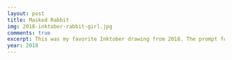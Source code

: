 ```yaml
---
layout: post
title: Masked Rabbit
img: 2018-inktober-rabbit-girl.jpg
comments: true
excerpt: This was my favorite Inktober drawing from 2018. The prompt for Day 8 was "Star". I based it off a photograph of a doll with a rabbit mask. It really spoke to me because it made me think about my female rabbit character that I was creating for my hypothetical video game story. To summarize her story, she is a lovesick murderer hellbent on killing her lover's exes.
year: 2018
---
```

